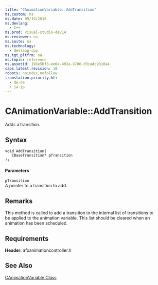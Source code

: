 ```yaml
---
title: "CAnimationVariable::AddTransition"
ms.custom: na
ms.date: 09/19/2016
ms.devlang: 
  - C++
ms.prod: visual-studio-dev14
ms.reviewer: na
ms.suite: na
ms.technology: 
  - devlang-cpp
ms.tgt_pltfrm: na
ms.topic: reference
ms.assetid: 198e5bf3-ee6a-492a-8700-d3cadc9310a4
caps.latest.revision: 10
robots: noindex,nofollow
translation.priority.ht: 
  - de-de
  - ja-jp
---
```

# CAnimationVariable::AddTransition
Adds a transition.  
  
## Syntax  
  
```  
void AddTransition(  
   CBaseTransition* pTransition  
);  
```  
  
#### Parameters  
 `pTransition`  
 A pointer to a transition to add.  
  
## Remarks  
 This method is called to add a transition to the internal list of transitions to be applied to the animation variable. This list should be cleared when an animation has been scheduled.  
  
## Requirements  
 **Header:** afxanimationcontroller.h  
  
## See Also  
 [CAnimationVariable Class](../vs140/CAnimationVariable-Class.md)